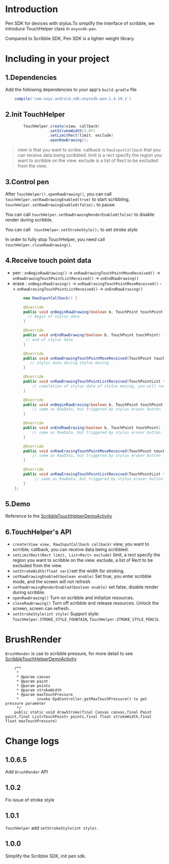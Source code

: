# Introduction

Pen SDK for devices with stylus.To simplify the interface of scribble, we introduce TouchHelper class in `onyxsdk-pen`.

Compared to Scribble SDK, Pen SDK is a lighter weight library.

# Including in your project

## 1.Dependencies

Add the following dependencies to your app's `build.gradle` file

```gradle
    compile('com.onyx.android.sdk:onyxsdk-pen:1.4.10.1')
```
## 2.Init TouchHelper

```java
        TouchHelper.create(view, callback)
				   .setStrokeWidth(3.0f)
                   .setLimitRect(limit, exclude)
                   .openRawDrawing();
```
> view is that you want to scribe.
> callback is `RawInputCallback` that you can receive data being scribbled.
> limit is a rect specify the region you want to scribble on the view.
> exclude is a list of Rect to be excluded from the view.

## 3.Control pen
After `TouchHelper().openRawDrawing()`, you can call `touchHelper.setRawDrawingEnabled(true)` to start scribbling, ` touchHelper.setRawDrawingEnabled(false);` to pause.

You can call `touchHelper.setRawDrawingRenderEnabled(false)` to disable render during scribble.

You can call ` touchHelper.setStrokeStyle();` to set stroke style.

In order to fully stop TouchHelper, you need call ` touchHelper.closeRawDrawing()`.

## 4.Receive touch point data

- pen : `onBeginRawDrawing()` -> `onRawDrawingTouchPointMoveReceived()` -> `onRawDrawingTouchPointListReceived()` -> `onEndRawDrawing()`
- erase :  `onBeginRawErasing()` -> `onRawErasingTouchPointMoveReceived()` -> `onRawErasingTouchPointListReceived()` -> `onEndRawErasing()`

```java
        new RawInputCallback() {

        @Override
        public void onBeginRawDrawing(boolean b, TouchPoint touchPoint) {
          // begin of stylus data
        }

        @Override
        public void onEndRawDrawing(boolean b, TouchPoint touchPoint) {
         // end of stylus data
        }

        @Override
        public void onRawDrawingTouchPointMoveReceived(TouchPoint touchPoint) {
           // stylus data during stylus moving
        }

        @Override
        public void onRawDrawingTouchPointListReceived(TouchPointList touchPointList) {
        	// cumulation of stylus data of stylus moving, you will receive it before onEndRawDrawing
        }

        @Override
        public void onBeginRawErasing(boolean b, TouchPoint touchPoint) {
       		// same as RawData, but triggered by stylus eraser button
        }

        @Override
        public void onEndRawErasing(boolean b, TouchPoint touchPoint) {
            // same as RawData, but triggered by stylus eraser button
        }

        @Override
        public void onRawErasingTouchPointMoveReceived(TouchPoint touchPoint) {
  			// same as RawData, but triggered by stylus eraser button
        }

        @Override
        public void onRawErasingTouchPointListReceived(TouchPointList touchPointList) {
 			 // same as RawData, but triggered by stylus eraser button
        }
    };
```
## 5.Demo

Reference to the [ScribbleTouchHelperDemoActivity](../app/src/main/java/com/android/onyx/demo/scribble/ScribbleTouchHelperDemoActivity.java)

## 6.TouchHelper's API

 - `create(View view, RawInputCallback callback)` view, you want to scrrible; callback, you can receive data being scribbled.
 - `setLimitRect(Rect limit, List<Rect> exclude)` limit, a rect specify the region you want to scribble on the view. exclude, a list of Rect to be excluded from the view.
 - `setStrokeWidth(float var1)`set the width for stroking.
 - `setRawDrawingEnabled(boolean enable)` Set true, you enter scribble mode, and the screen will not refresh.
 - `setRawDrawingRenderEnabled(boolean enable)` set false, disable render during scribble.
 - `openRawDrawing()` Turn on scribble and initialize resources.
 - `closeRawDrawing()` Turn off scribble and release resources. Unlock the screen, screen can refresh..
 - `setStrokeStyle(int style)` Support style: `TouchHelper.STROKE_STYLE_FOUNTAIN`, `TouchHelper.STROKE_STYLE_PENCIL` 

# BrushRender
`BrushRender` is use to scribble pressure, for more detail to see [ScribbleTouchHelperDemoActivity](../app/src/main/java/com/android/onyx/demo/scribble/ScribbleTouchHelperDemoActivity.java) 
```
    /**
     * 
     * @param canvas
     * @param paint
     * @param points
     * @param strokeWidth
     * @param maxTouchPressure
     *        invoke EpdController.getMaxTouchPressure() to get pressure parameter
     */
    public static void drawStroke(final Canvas canvas,final Paint paint,final List<TouchPoint> points,final float strokeWidth,final float maxTouchPressure)
```

# Change logs

## 1.0.6.5

 Add `BrushRender` API

## 1.0.2

Fix issue of stroke style

## 1.0.1

`TouchHelper` add `setStrokeStyle(int style)`.

## 1.0.0
 
Simplify the Scribble SDK, init pen sdk.